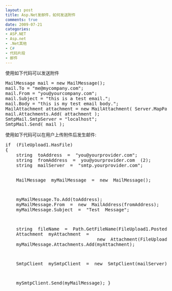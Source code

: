 ```yaml
---
layout: post
title: Asp.Net发邮件，如何发送附件
comments: true
date: 2009-07-21
categories:
- ASP.NET
- Asp.net
- .Net其他
- C#
- 代码片段
- 邮件
---
```


<p>使用如下代码可以发送附件</p>
<pre>MailMessage mail = new MailMessage();
mail.To = "me@mycompany.com";
mail.From = "you@yourcompany.com";
mail.Subject = "this is a test email.";
mail.Body = "this is my test email body.";
MailAttachment attachment = new MailAttachment( Server.MapPath( "mailTest.txt" ) ); //create the attachment
mail.Attachments.Add( attachment );
SmtpMail.SmtpServer = "localhost"; 
SmtpMail.Send( mail );</pre>
<p>使用如下代码可以在用户上传附件后发生邮件:</p>
<p><!--more--></p>
<pre>if  (FileUpload1.HasFile)
{
    string  toAddress  =  "you@yourprovider.com";
    string  fromAddress  =  you@yourprovider.com  (2);
    string  mailServer  =  "smtp.yourprovider.com";

    MailMessage  myMailMessage  =  new  MailMessage();

    myMailMessage.To.Add(toAddress);
    myMailMessage.From  =  new  MailAddress(fromAddress);
    myMailMessage.Subject  =  "Test  Message";

    string  fileName  =  Path.GetFileName(FileUpload1.PostedFile.FileName);
    Attachment  myAttachment  =  
                                  new  Attachment(FileUpload1.FileContent,  fileName);
    myMailMessage.Attachments.Add(myAttachment);

    SmtpClient  mySmtpClient  =  new  SmtpClient(mailServer);

    mySmtpClient.Send(myMailMessage);
}</pre>				
